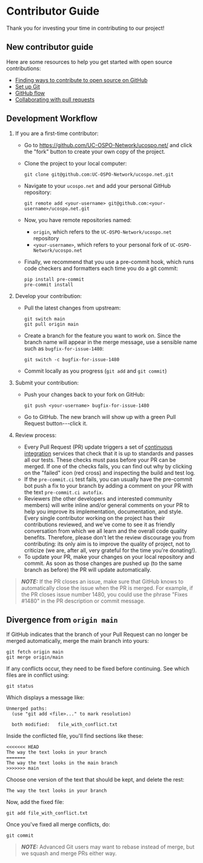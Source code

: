 # Contributor Guide

Thank you for investing your time in contributing to our project!

## New contributor guide

Here are some resources to help you get started with open source contributions:

- [Finding ways to contribute to open source on GitHub](https://docs.github.com/en/get-started/exploring-projects-on-github/finding-ways-to-contribute-to-open-source-on-github)
- [Set up Git](https://docs.github.com/en/get-started/quickstart/set-up-git)
- [GitHub flow](https://docs.github.com/en/get-started/quickstart/github-flow)
- [Collaborating with pull requests](https://docs.github.com/en/github/collaborating-with-pull-requests)

## Development Workflow

1.  If you are a first-time contributor:

    - Go to <https://github.com/UC-OSPO-Network/ucospo.net/> and click the
      "fork" button to create your own copy of the project.

    - Clone the project to your local computer:

          git clone git@github.com:UC-OSPO-Network/ucospo.net.git

    - Navigate to your `ucospo.net` and add your personal GitHub repository:

          git remote add <your-username> git@github.com:<your-username>/ucospo.net.git

    - Now, you have remote repositories named:

      - `origin`, which refers to the `UC-OSPO-Network/ucospo.net` repository
      - `<your-username>`, which refers to your personal fork of `UC-OSPO-Network/ucospo.net`

    - Finally, we recommend that you use a pre-commit hook, which runs code checkers and formatters each time you do a git commit:

          pip install pre-commit
          pre-commit install

2.  Develop your contribution:

    - Pull the latest changes from upstream:

          git switch main
          git pull origin main

    - Create a branch for the feature you want to work on. Since the branch name will appear in the merge message, use a sensible
      name such as `bugfix-for-issue-1480`:

          git switch -c bugfix-for-issue-1480

    - Commit locally as you progress (`git add` and `git commit`)

3.  Submit your contribution:

    - Push your changes back to your fork on GitHub:

          git push <your-username> bugfix-for-issue-1480

    - Go to GitHub. The new branch will show up with a green Pull Request button---click it.

4.  Review process:

    - Every Pull Request (PR) update triggers a set of [continuous
      integration](https://en.wikipedia.org/wiki/Continuous_integration)
      services that check that it is up to standards and passes
      all our tests. These checks must pass before your PR can be
      merged. If one of the checks fails, you can find out why by
      clicking on the "failed" icon (red cross) and inspecting the
      build and test log.
    - If the `pre-commit.ci` test fails, you can usually have the
      pre-commit bot push a fix to your branch by adding a comment on your
      PR with the text `pre-commit.ci autofix`.
    - Reviewers (the other developers and interested community
      members) will write inline and/or general comments on your PR to
      help you improve its implementation, documentation, and style.
      Every single contributor working on the project has their contributions
      reviewed, and we've come to see it as friendly conversation
      from which we all learn and the overall code quality benefits.
      Therefore, please don't let the review discourage you from
      contributing: its only aim is to improve the quality of project,
      not to criticize (we are, after all, very grateful for the time
      you're donating!).
    - To update your PR, make your changes on your local repository
      and commit. As soon as those changes are pushed up (to the same
      branch as before) the PR will update automatically.

> **_NOTE:_** If the PR closes an issue, make sure that GitHub knows to
> automatically close the issue when the PR is merged. For example, if
> the PR closes issue number 1480, you could use the phrase "Fixes
> #1480" in the PR description or commit message.

## Divergence from `origin main`

If GitHub indicates that the branch of your Pull Request can no longer
be merged automatically, merge the main branch into yours:

    git fetch origin main
    git merge origin/main

If any conflicts occur, they need to be fixed before continuing. See
which files are in conflict using:

    git status

Which displays a message like:

    Unmerged paths:
      (use "git add <file>..." to mark resolution)

      both modified:   file_with_conflict.txt

Inside the conflicted file, you'll find sections like these:

    <<<<<<< HEAD
    The way the text looks in your branch
    =======
    The way the text looks in the main branch
    >>>>>>> main

Choose one version of the text that should be kept, and delete the rest:

    The way the text looks in your branch

Now, add the fixed file:

    git add file_with_conflict.txt

Once you've fixed all merge conflicts, do:

    git commit

> **_NOTE:_** Advanced Git users may want to rebase instead of merge, but we squash
> and merge PRs either way.
